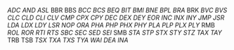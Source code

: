 *ADC* *AND* *ASL*  BBR   BBS  *BCC* *BCS* *BEQ* *BIT* *BMI*
*BNE* *BPL* *BRA*  BRK  *BVC* *BVS* *CLC* *CLD* *CLI* *CLV*
*CMP* *CPX* *CPY* *DEC* *DEX* *DEY* *EOR* *INC* *INX* *INY*
*JMP* *JSR* *LDA* *LDX* *LDY* *LSR* *NOP* *ORA* *PHA* *PHP*
*PHX* *PHY* *PLA* *PLP* *PLX* *PLY*  RMB  *ROL* *ROR* *RTI*
*RTS* *SBC* *SEC* *SED* *SEI*  SMB  *STA* *STP* *STX* *STY*
*STZ* *TAX* *TAY*  TRB   TSB  *TSX* *TXA* *TXS* *TYA*  *WAI*
*DEA* *INA*

